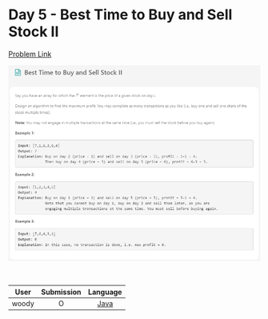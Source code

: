 # Day 5 - Best Time to Buy and Sell Stock II

[Problem Link](https://leetcode.com/problems/best-time-to-buy-and-sell-stock-ii/)

![best-time-to-buy-and-sell-stock-ii](../images/05-best-time-to-buy-and-sell-stock-ii.png)

<br>

User  | Submission | Language
:--:  | :--------: | :-----:
woody | O          | [Java](./woody.md)